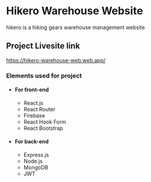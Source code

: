 # Hikero Warehouse Website

hikero is a hiking gears warehouse management website

## Project Livesite link

https://hikero-warehouse-web.web.app/

### Elements used for project

- #### For front-end

  - React.js
  - React Router
  - Firebase
  - React Hook Form
  - React Bootstrap

- #### For back-end
  - Express.js
  - Node.js
  - MongoDB
  - JWT
